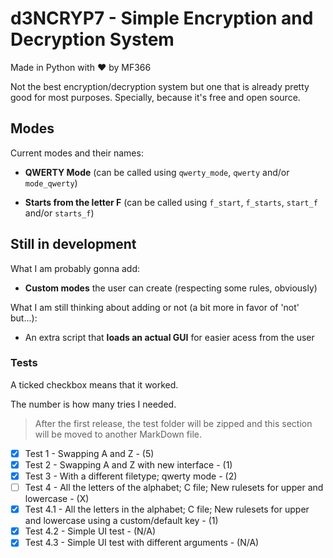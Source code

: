 # d3NCRYP7 - Simple Encryption and Decryption System
Made in Python with ❤ by MF366

Not the best encryption/decryption system but one that is already pretty good for most purposes. Specially, because it's free and open source.

## Modes
Current modes and their names:

- **QWERTY Mode** (can be called using ``qwerty_mode``, ``qwerty`` and/or ``mode_qwerty``)

- **Starts from the letter F** (can be called using ``f_start``, ``f_starts``, ``start_f`` and/or ``starts_f``)

## Still in development
What I am probably gonna add:
- **Custom modes** the user can create (respecting some rules, obviously)

What I am still thinking about adding or not (a bit more in favor of 'not' but...):
- An extra script that **loads an actual GUI** for easier acess from the user

### Tests
A ticked checkbox means that it worked.

The number is how many tries I needed.

> After the first release, the test folder will be zipped and this section will be moved to another MarkDown file.

- [X] Test 1 - Swapping A and Z - (5)
- [X] Test 2 - Swapping A and Z with new interface - (1)
- [X] Test 3 - With a different filetype; qwerty mode - (2)
- [ ] Test 4 - All the letters of the alphabet; C file; New rulesets for upper and lowercase - (X)
- [X] Test 4.1 - All the letters in the alphabet; C file; New rulesets for upper and lowercase using a custom/default key - (1)
- [X] Test 4.2 - Simple UI test - (N/A)
- [X] Test 4.3 - Simple UI test with different arguments - (N/A)